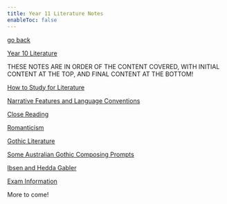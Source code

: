 ```yaml
---
title: Year 11 Literature Notes
enableToc: false
---
```


[go back](Subjects.md)

[Year 10 Literature](10Subjects/10Literature.md)

THESE NOTES ARE IN ORDER OF THE CONTENT COVERED, WITH INITIAL CONTENT AT THE TOP, AND FINAL CONTENT AT THE BOTTOM!

[How to Study for Literature](11Literature/Study.md)

[Narrative Features and Language Conventions](11Literature/Conventions.md)

[Close Reading](11Literature/CloseReading.md)

[Romanticism](11Literature/Rom.md)

[Gothic Literature](11Literature/Goth.md)

[Some Australian Gothic Composing Prompts](11Literature/AusGothicPrompts.md)

[Ibsen and Hedda Gabler](11Literature/HeddaGabler.md)

[Exam Information](11Literature/ExamInformation.md)

More to come!
